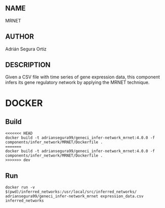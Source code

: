 ## NAME

MRNET

## AUTHOR

Adrián Segura Ortiz

## DESCRIPTION

Given a CSV file with time series of gene expression data, this component infers its gene regulatory network by applying the MRNET technique.

# DOCKER

## Build

```
<<<<<<< HEAD
docker build -t adriansegura99/geneci_infer-network_mrnet:4.0.0 -f components/infer_network/MRNET/Dockerfile .
=======
docker build -t adriansegura99/geneci_infer-network_mrnet:4.0.0 -f components/infer_network/MRNET/Dockerfile .
>>>>>>> dev
```

## Run

```
docker run -v $(pwd)/inferred_networks:/usr/local/src/inferred_networks/ adriansegura99/geneci_infer-network_mrnet expression_data.csv inferred_networks
```
